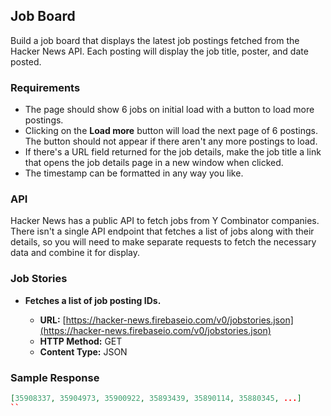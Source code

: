 ## Job Board

Build a job board that displays the latest job postings fetched from the Hacker News API. Each posting will display the job title, poster, and date posted.

### Requirements

- The page should show 6 jobs on initial load with a button to load more postings.
- Clicking on the **Load more** button will load the next page of 6 postings. The button should not appear if there aren't any more postings to load.
- If there's a URL field returned for the job details, make the job title a link that opens the job details page in a new window when clicked.
- The timestamp can be formatted in any way you like.

### API

Hacker News has a public API to fetch jobs from Y Combinator companies. There isn't a single API endpoint that fetches a list of jobs along with their details, so you will need to make separate requests to fetch the necessary data and combine it for display.

### Job Stories

- **Fetches a list of job posting IDs.**

  - **URL:** [https://hacker-news.firebaseio.com/v0/jobstories.json](https://hacker-news.firebaseio.com/v0/jobstories.json)
  - **HTTP Method:** GET
  - **Content Type:** JSON

### Sample Response

```json
[35908337, 35904973, 35900922, 35893439, 35890114, 35880345, ...]
``

